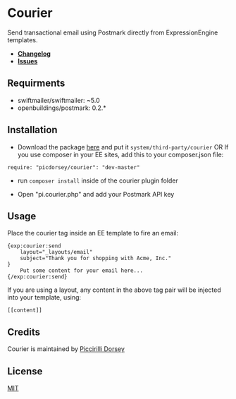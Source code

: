 # Courier
Send transactional email using Postmark directly from ExpressionEngine templates.

- **[Changelog](https://github.com/picdorsey/courier/releases)**
- **[Issues](https://github.com/picdorsey/courier/issues)**

## Requirments

- swiftmailer/swiftmailer: ~5.0
- openbuildings/postmark: 0.2.*

## Installation

- Download the package [here](https://github.com/picdorsey/courier/archive/master.zip) and put it ```system/third-party/courier``` OR If you use composer in your EE sites, add this to your composer.json file:

```
require: "picdorsey/courier": "dev-master"
```

- run ```composer install``` inside of the courier plugin folder

- Open "pi.courier.php" and add your Postmark API key

## Usage

Place the courier tag inside an EE template to fire an email:

```
{exp:courier:send
    layout="_layouts/email"
    subject="Thank you for shopping with Acme, Inc."
}
	Put some content for your email here...
{/exp:courier:send}
```

If you are using a layout, any content in the above tag pair will be injected into your template, using:

```
[[content]]
```

## Credits

Courier is maintained by [Piccirilli Dorsey](http://picdorsey.com)

## License

[MIT](LICENSE)